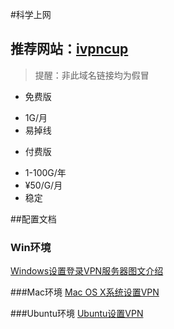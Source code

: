 #科学上网


## 推荐网站：[ivpncup](https://www.ivpncup.me/)

>提醒：非此域名链接均为假冒


+ 免费版
 - 1G/月
 - 易掉线
 

+ 付费版
 - 1-100G/年
 - ¥50/G/月
 - 稳定
 

##配置文档
### Win环境
[Windows设置登录VPN服务器图文介绍](https://www.ivpncup.me/config/windows)

###Mac环境
[Mac OS X系统设置VPN](https://www.ivpncup.me/config/macosx)


###Ubuntu环境
[Ubuntu设置VPN](https://www.ivpncup.me/config/ubuntu)

